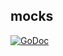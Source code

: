 ## mocks

[![GoDoc](https://godoc.org/github.com/joyent/containerpilot?status.svg)](https://godoc.org/github.com/joyent/containerpilot/tests/mocks)
